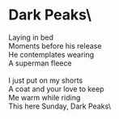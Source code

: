 # Dark Peaks\

Laying in bed\
Moments before his release\
He contemplates wearing\
A superman fleece\
\
I just put on my shorts\
A coat and your love to keep\
Me warm while riding\
This here Sunday, Dark Peaks\
